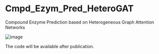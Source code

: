 # Cmpd_Ezym_Pred_HeteroGAT

Compound Enzyme Prediction based on Heterogeneous Graph Attention Networks

![image](https://user-images.githubusercontent.com/47986787/204306271-40ce1075-bf9d-4b1d-8116-847c727241c5.png)


The code will be available after publication.
